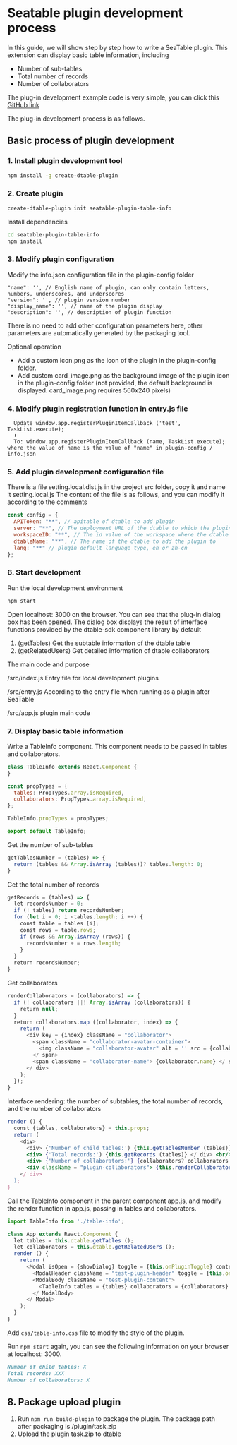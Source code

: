 # Seatable plugin development process

In this guide, we will show step by step how to write a SeaTable plugin. This extension can display basic table information, including

- Number of sub-tables
- Total number of records
- Number of collaborators

The plug-in development example code is very simple, you can click this [GitHub link](https://github.com/seatable/seatable-plugin-table-info)

The plug-in development process is as follows.

## Basic process of plugin development

### 1. Install plugin development tool

```bash
npm install -g create-dtable-plugin
```
### 2. Create plugin

```bash
create-dtable-plugin init seatable-plugin-table-info
```

Install dependencies

~~~bash
cd seatable-plugin-table-info
npm install
~~~

### 3. Modify plugin configuration

Modify the info.json configuration file in the plugin-config folder

```
"name": '', // English name of plugin, can only contain letters, numbers, underscores, and underscores
"version": '', // plugin version number
"display_name": '', // name of the plugin display
"description": '', // description of plugin function
```

There is no need to add other configuration parameters here, other parameters are automatically generated by the packaging tool.

Optional operation

- Add a custom icon.png as the icon of the plugin in the plugin-config folder.
- Add custom card_image.png as the background image of the plugin icon in the plugin-config folder (not provided, the default background is displayed. card_image.png requires 560x240 pixels)

### 4. Modify plugin registration function in entry.js file

```
  Update window.app.registerPluginItemCallback ('test', TaskList.execute);
  ⬇️
  To: window.app.registerPluginItemCallback (name, TaskList.execute); where the value of name is the value of "name" in plugin-config / info.json
```

### 5. Add plugin development configuration file

There is a file setting.local.dist.js in the project src folder, copy it and name it setting.local.js
The content of the file is as follows, and you can modify it according to the comments

```js
const config = {
  APIToken: "**", // apitable of dtable to add plugin
  server: "**", // The deployment URL of the dtable to which the plugin needs to be added
  workspaceID: "**", // The id value of the workspace where the dtable of the plugin needs to be added
  dtableName: "**", // The name of the dtable to add the plugin to
  lang: "**" // plugin default language type, en or zh-cn
};
```

### 6. Start development

Run the local development environment

~~~ bash
npm start
~~~

Open localhost: 3000 on the browser. You can see that the plug-in dialog box has been opened. The dialog box displays the result of interface functions provided by the dtable-sdk component library by default

1. (getTables) Get the subtable information of the dtable table
2. (getRelatedUsers) Get detailed information of dtable collaborators

The main code and purpose

/src/index.js Entry file for local development plugins

/src/entry.js According to the entry file when running as a plugin after SeaTable

/src/app.js plugin main code


### 7. Display basic table information

Write a TableInfo component. This component needs to be passed in tables and collaborators.

~~~ jsx
class TableInfo extends React.Component {
}

const propTypes = {
  tables: PropTypes.array.isRequired,
  collaborators: PropTypes.array.isRequired,
};

TableInfo.propTypes = propTypes;

export default TableInfo;
~~~

Get the number of sub-tables

~~~ js
getTablesNumber = (tables) => {
  return (tables && Array.isArray (tables))? tables.length: 0;
}
~~~

Get the total number of records

~~~ js
getRecords = (tables) => {
  let recordsNumber = 0;
  if (! tables) return recordsNumber;
  for (let i = 0; i <tables.length; i ++) {
    const table = tables [i];
    const rows = table.rows;
    if (rows && Array.isArray (rows)) {
      recordsNumber + = rows.length;
    }
  }
  return recordsNumber;
}
~~~

Get collaborators

~~~ jsx
renderCollaborators = (collaborators) => {
  if (! collaborators ||! Array.isArray (collaborators)) {
    return null;
  }
  return collaborators.map ((collaborator, index) => {
    return (
      <div key = {index} className = "collaborator">
        <span className = "collaborator-avatar-container">
          <img className = "collaborator-avatar" alt = '' src = {collaborator.avatar_url} />
        </ span>
        <span className = "collaborator-name"> {collaborator.name} </ span>
      </ div>
    );
  });
}
~~~

Interface rendering: the number of subtables, the total number of records, and the number of collaborators

~~~ jsx
render () {
  const {tables, collaborators} = this.props;
  return (
    <div>
      <div> {'Number of child tables:') {this.getTablesNumber (tables)} </ div> <br/>
      <div> {'Total records:') {this.getRecords (tables)} </ div> <br/>
      <div> {'Number of collaborators:'} {collaborators? collaborators.length: 0} </ div> <br/>
      <div className = "plugin-collaborators"> {this.renderCollaborators (collaborators)} </ div>
    </ div>
  );
}
~~~

Call the TableInfo component in the parent component app.js, and modify the render function in app.js, passing in tables and collaborators.

~~~ jsx
import TableInfo from './table-info';

class App extends React.Component {
  let tables = this.dtable.getTables ();
  let collaborators = this.dtable.getRelatedUsers ();
  render () {
    return (
      <Modal isOpen = {showDialog} toggle = {this.onPluginToggle} contentClassName = "dtable-plugin plugin-container" size = 'lg'>
        <ModalHeader className = "test-plugin-header" toggle = {this.onPluginToggle}> {'plugin'} </ ModalHeader>
        <ModalBody className = "test-plugin-content">
          <TableInfo tables = {tables} collaborators = {collaborators} />
        </ ModalBody>
      </ Modal>
    );
  }
}
~~~

Add `css/table-info.css` file to modify the style of the plugin.

Run `npm start` again, you can see the following information on your browser at localhost: 3000.

~~~ md
Number of child tables: X
Total records: XXX
Number of collaborators: X
~~~

## 8. Package upload plugin

1. Run `npm run build-plugin` to package the plugin. The package path after packaging is /plugin/task.zip
2. Upload the plugin task.zip to dtable

